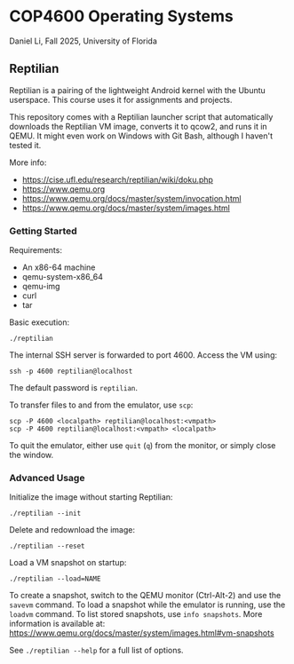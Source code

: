 # COP4600 Operating Systems

Daniel Li, Fall 2025, University of Florida

## Reptilian

Reptilian is a pairing of the lightweight Android kernel with the Ubuntu
userspace. This course uses it for assignments and projects.

This repository comes with a Reptilian launcher script that automatically
downloads the Reptilian VM image, converts it to qcow2, and runs it in QEMU.
It might even work on Windows with Git Bash, although I haven't tested it.

More info:

- <https://cise.ufl.edu/research/reptilian/wiki/doku.php>
- <https://www.qemu.org>
- <https://www.qemu.org/docs/master/system/invocation.html>
- <https://www.qemu.org/docs/master/system/images.html>

### Getting Started

Requirements:

- An x86-64 machine
- qemu-system-x86\_64
- qemu-img
- curl
- tar

Basic execution:

```
./reptilian
```

The internal SSH server is forwarded to port 4600. Access the VM using:

```
ssh -p 4600 reptilian@localhost
```

The default password is `reptilian`.

To transfer files to and from the emulator, use `scp`:

```
scp -P 4600 <localpath> reptilian@localhost:<vmpath>
scp -P 4600 reptilian@localhost:<vmpath> <localpath>
```

To quit the emulator, either use `quit` (`q`) from the monitor,
or simply close the window.

### Advanced Usage

Initialize the image without starting Reptilian:

```
./reptilian --init
```

Delete and redownload the image:

```
./reptilian --reset
```

Load a VM snapshot on startup:

```
./reptilian --load=NAME
```

To create a snapshot, switch to the QEMU monitor (Ctrl-Alt-2) and use the
`savevm` command. To load a snapshot while the emulator is running, use the
`loadvm` command. To list stored snapshots, use `info snapshots`.
More information is available at:
<https://www.qemu.org/docs/master/system/images.html#vm-snapshots>

See `./reptilian --help` for a full list of options.
